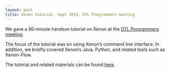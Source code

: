 ```yaml
---
layout: post
title: Xenon tutorial, Sept 2019, DTL Programmers meeting
---
```

We gave a 80-minute handson tutorial on Xenon at the [DTL Programmers meeting](https://docs.google.com/document/d/1D-xBb7Vqiv-qPUgL_8uze1Yx0wbBcyFSZxLSf49SGyk).

The focus of the tutorial was on using Xenon’s command line interface. In addition, we briefly covered Xenon’s Java, Python, and related tools such as Xenon-Flow.

The tutorial and related materials can be found [here](https://xenon-tutorial.readthedocs.io/en/latest/).

